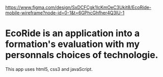 https://www.figma.com/design/SxDCFCgk1IcKmOeC3Ukit8/EcoRide-mobile-wireframe?node-id=0-1&t=6GPhcGhfher4Q3lU-1
# EcoRide is an application into a formation's evaluation with my personnals choices of technologie.
This app uses html5, css3 and javaScript.
